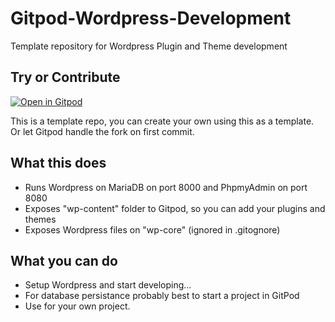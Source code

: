 # Gitpod-Wordpress-Development
Template repository for Wordpress Plugin and Theme development

## Try or Contribute

[![Open in Gitpod](https://gitpod.io/button/open-in-gitpod.svg)](https://gitpod.io#https://github.com/Eetezadi/Gitpod-Wordpress-Development)

This is a template repo, you can create your own using this as a template. Or let Gitpod handle the fork on first commit.

## What this does

* Runs Wordpress on MariaDB on port 8000 and PhpmyAdmin on port 8080
* Exposes "wp-content" folder to Gitpod, so you can add your plugins and themes
* Exposes Wordpress files on "wp-core" (ignored in .gitognore)

## What you can do
* Setup Wordpress and start developing...
* For database persistance probably best to start a project in GitPod
* Use for your own project.